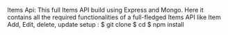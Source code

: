 Items Api:
This full Items API build using Express and Mongo. Here it contains all the required functionalities of a full-fledged Items API like  Item Add, Edit, delete, update
setup : 
    $ git clone 
    $ cd 
    $ npm install
